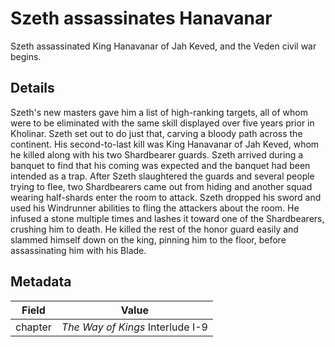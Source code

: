 # Szeth assassinates Hanavanar
Szeth assassinated King Hanavanar of Jah Keved, and the Veden civil war begins.

## Details
Szeth's new masters gave him a list of high-ranking targets, all of whom were to be eliminated with the same skill displayed over five years prior in Kholinar. Szeth set out to do just that, carving a bloody path across the continent. His second-to-last kill was King Hanavanar of Jah Keved, whom he killed along with his two Shardbearer guards. Szeth arrived during a banquet to find that his coming was expected and the banquet had been intended as a trap. After Szeth slaughtered the guards and several people trying to flee, two Shardbearers came out from hiding and another squad wearing half-shards enter the room to attack. Szeth dropped his sword and used his Windrunner abilities to fling the attackers about the room. He infused a stone multiple times and lashes it toward one of the Shardbearers, crushing him to death. He killed the rest of the honor guard easily and slammed himself down on the king, pinning him to the floor, before assassinating him with his Blade.

## Metadata
| Field | Value |
| ----- | ----- |
| chapter | *The Way of Kings* Interlude I-9 |
